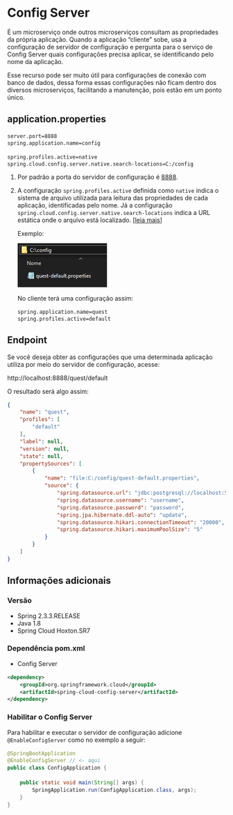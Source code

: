 # Config Server
É um microserviço onde outros microserviços consultam as propriedades da própria aplicação. Quando a aplicação “cliente” sobe, usa a configuração de servidor de configuração e pergunta para o serviço de Config Server quais configurações precisa aplicar, se identificando pelo nome da aplicação.


Esse recurso pode ser muito útil para configurações de conexão com banco de dados, dessa forma essas configurações não ficam dentro dos diversos microserviços, facilitando a manutenção, pois estão em um ponto único.

## application.properties
```application.properties
server.port=8888
spring.application.name=config

spring.profiles.active=native
spring.cloud.config.server.native.search-locations=C:/config
```
1. Por padrão a porta do servidor de configuração é [8888](https://docs.spring.io/spring-cloud-config/docs/2.2.5.RELEASE/reference/html/#_spring_cloud_config_server "Spring Cloud Config - Docs").
2. A configuração `spring.profiles.active` definida como `native` indica o sistema de arquivo utilizada para leitura das propriedades de cada aplicação, identificadas pelo nome. Já a configuração `spring.cloud.config.server.native.search-locations` indica a URL estática onde o arquivo está localizado. [[leia mais](https://docs.spring.io/spring-cloud-config/docs/2.2.5.RELEASE/reference/html/#_file_system_backend "Spring Cloud Config - File System Backend")]

    Exemplo:


    ![file](https://github.com/thiagohbhonorato/spring-boot/blob/master/docs/config_file.png "Arquivo de Propriedades")
    
    
    No cliente terá uma configuração assim:
    ```application.properties
    spring.application.name=quest
    spring.profiles.active=default
    ```


## Endpoint
Se você deseja obter as configurações que uma determinada aplicação utiliza por meio do servidor de configuração, acesse:

http://localhost:8888/quest/default

O resultado será algo assim:
```json
{
    "name": "quest",
    "profiles": [
        "default"
    ],
    "label": null,
    "version": null,
    "state": null,
    "propertySources": [
        {
            "name": "file:C:/config/quest-default.properties",
            "source": {
                "spring.datasource.url": "jdbc:postgresql://localhost:5432/quest",
                "spring.datasource.username": "username",
                "spring.datasource.password": "password",
                "spring.jpa.hibernate.ddl-auto": "update",
                "spring.datasource.hikari.connectionTimeout": "20000",
                "spring.datasource.hikari.maximumPoolSize": "5"
            }
        }
    ]
}
```

## Informações adicionais

### Versão
* Spring 2.3.3.RELEASE
* Java 1.8
* Spring Cloud Hoxton.SR7

### Dependência pom.xml
* Config Server
```xml
<dependency>
	<groupId>org.springframework.cloud</groupId>
	<artifactId>spring-cloud-config-server</artifactId>
</dependency>
```

### Habilitar o Config Server
Para habilitar e executar o servidor de configuração adicione `@EnableConfigServer` como no exemplo a seguir:
```java
@SpringBootApplication
@EnableConfigServer // <- aqui
public class ConfigApplication {

    public static void main(String[] args) {
        SpringApplication.run(ConfigApplication.class, args);
    }
}
```
